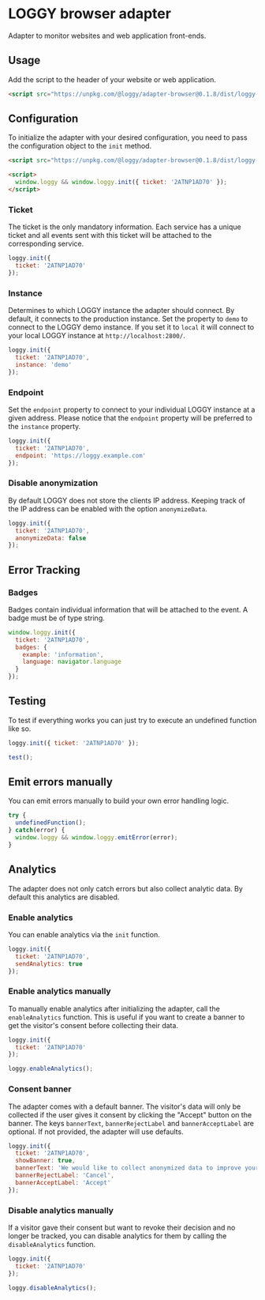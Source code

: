 # LOGGY browser adapter

Adapter to monitor websites and web application front-ends.

## Usage

Add the script to the header of your website or web application.

```html
<script src="https://unpkg.com/@loggy/adapter-browser@0.1.8/dist/loggy-client-browser.js" crossorigin></script>
```

## Configuration

To initialize the adapter with your desired configuration, you need to pass the configuration object to the `init` method.

```html
<script src="https://unpkg.com/@loggy/adapter-browser@0.1.8/dist/loggy-client-browser.js" crossorigin></script>

<script>
  window.loggy && window.loggy.init({ ticket: '2ATNP1AD70' });
</script>
```

### Ticket

The ticket is the only mandatory information. Each service has a unique ticket and all events sent with this ticket will be attached to the corresponding service.

```javascript
loggy.init({
  ticket: '2ATNP1AD70'
});
```

### Instance

Determines to which LOGGY instance the adapter should connect. By default, it connects to the production instance. Set the property to `demo` to connect to the LOGGY demo instance. If you set it to `local` it will connect to your local LOGGY instance at `http://localhost:2800/`.

```javascript
loggy.init({
  ticket: '2ATNP1AD70',
  instance: 'demo'
});
```

### Endpoint

Set the `endpoint` property to connect to your individual LOGGY instance at a given address. Please notice that the `endpoint` property will be preferred to the `instance` property.

```javascript
loggy.init({
  ticket: '2ATNP1AD70',
  endpoint: 'https://loggy.example.com'
});
```

### Disable anonymization

By default LOGGY does not store the clients IP address. Keeping track of the IP address can be enabled with the option `anonymizeData`.

```javascript
loggy.init({
  ticket: '2ATNP1AD70',
  anonymizeData: false
});
```

## Error Tracking

### Badges

Badges contain individual information that will be attached to the event. A badge must be of type string.

```javascript
window.loggy.init({
  ticket: '2ATNP1AD70',
  badges: {
    example: 'information',
    language: navigator.language
  }
});
```

## Testing

To test if everything works you can just try to execute an undefined function like so.

```javascript
loggy.init({ ticket: '2ATNP1AD70' });

test();
```

## Emit errors manually

You can emit errors manually to build your own error handling logic.

```javascript
try {
  undefinedFunction();
} catch(error) {
  window.loggy && window.loggy.emitError(error);
}
```

## Analytics

The adapter does not only catch errors but also collect analytic data. By default this analytics are disabled.

### Enable analytics

You can enable analytics via the `init` function.

```javascript
loggy.init({
  ticket: '2ATNP1AD70',
  sendAnalytics: true
});
```

### Enable analytics manually

To manually enable analytics after initializing the adapter, call the `enableAnalytics` function. This is useful if you want to create a banner to get the visitor's consent before collecting their data.

```javascript
loggy.init({
  ticket: '2ATNP1AD70'
});

loggy.enableAnalytics();
```

### Consent banner

The adapter comes with a default banner. The visitor's data will only be collected if the user gives it consent by clicking the "Accept" button on the banner. The keys `bannerText`, `bannerRejectLabel` and `bannerAcceptLabel` are optional. If not provided, the adapter will use defaults.

```javascript
loggy.init({
  ticket: '2ATNP1AD70',
  showBanner: true,
  bannerText: 'We would like to collect anonymized data to improve your experience.',
  bannerRejectLabel: 'Cancel',
  bannerAcceptLabel: 'Accept'
});
```

### Disable analytics manually

If a visitor gave their consent but want to revoke their decision and no longer be tracked, you can disable analytics for them by calling the `disableAnalytics` function.

```javascript
loggy.init({
  ticket: '2ATNP1AD70'
});

loggy.disableAnalytics();
```